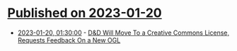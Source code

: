 # [Published on 2023-01-20](index.md)

* [2023-01-20, 01:30:00](https://games.slashdot.org/story/23/01/19/2321233/dd-will-move-to-a-creative-commons-license-requests-feedback-on-a-new-ogl?utm_source=rss1.0mainlinkanon&utm_medium=feed) - [D&amp;D Will Move To a Creative Commons License, Requests Feedback On a New OGL](https://games.slashdot.org/story/23/01/19/2321233/dd-will-move-to-a-creative-commons-license-requests-feedback-on-a-new-ogl?utm_source=rss1.0mainlinkanon&utm_medium=feed)
